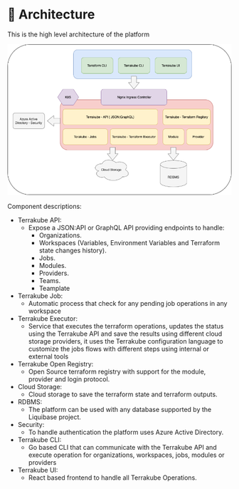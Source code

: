 # 📐 Architecture

This is the high level architecture of the platform

![](../.gitbook/assets/terrakube.drawio.png)

Component descriptions:

* Terrakube API:&#x20;
  * Expose a JSON:API or GraphQL API providing endpoints to handle:
    * Organizations.
    * Workspaces (Variables, Environment Variables and Terraform state changes history).
    * Jobs.
    * Modules.
    * Providers.
    * Teams.
    * Teamplate
* Terrakube Job:
  * Automatic process that check for any pending job operations in any workspace&#x20;
* Terrakube Executor:
  * Service that executes the terraform operations, updates the status using the Terrakube API and save the results using different cloud storage providers, it uses the Terrakube configuration language to customize the jobs flows with different steps using internal or external tools
* Terrakube Open Registry:
  * Open Source terraform registry with support for the module, provider and login protocol.
* Cloud Storage:
  * Cloud storage to save the terraform state and terraform outputs.
* RDBMS:
  * The platform can be used with any database supported by the Liquibase project.
* Security:&#x20;
  * To handle authentication the platform uses Azure Active Directory.
* Terrakube CLI:
  * Go based CLI that can communicate with the Terrakube API and execute operation for organizations, workspaces, jobs, modules or providers
* Terrakube UI:
  * React based frontend to handle all Terrakube Operations.

